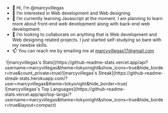 - 👋 Hi, I’m @marcyvillegas
- 👀 I’m interested in Web development and Web designing.
- 🌱 I’m currently learning Javascript at the moment. I am planning to learn more about front-end web development along with back-end web development.
- 💞️ I’m looking to collaborate on anything that is Web development and Web designing related projects. I just started self-studying so bare with my newbie skills.
- 📫 You can reach me by emailing me at marcyvillegas17@gmail.com

<img align="center">
![marcyvillegas's Stats](https://github-readme-stats.vercel.app/api?username=marcyvillegas&theme=tokyonight&show_icons=true&hide_border=true&count_private=true)![marcyvillegas's Streak](https://github-readme-streak-stats.herokuapp.com/?user=marcyvillegas&theme=tokyonight&hide_border=true)
<br>
![marcyvillegas's Top Languages](https://github-readme-stats.vercel.app/api/top-langs/?username=marcyvillegas&theme=tokyonight&show_icons=true&hide_border=true&layout=compact)
</img>
